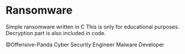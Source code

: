 # Ransomware
Simple ransomware written in C 
This is only for educational purposes.
Decryption part is also included in code.

@Offensive-Panda
Cyber Security Engineer
Malware Developer
